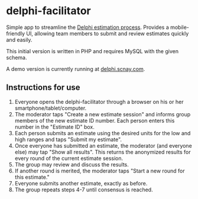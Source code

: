delphi-facilitator
==================

Simple app to streamline the [Delphi estimation process](http://en.wikipedia.org/wiki/Delphi_method). Provides a mobile-friendly UI, allowing team members to submit and review estimates quickly and easily.

This initial version is written in PHP and requires MySQL with the given schema.

A demo version is currently running at [delphi.scnay.com](http://delphi.scnay.com/).

Instructions for use
--------------------
1. Everyone opens the delphi-facilitator through a browser on his or her smartphone/tablet/computer.
2. The moderator taps "Create a new estimate session" and informs group members of the new estimate ID number. Each person enters this number in the "Estimate ID" box.
3. Each person submits an estimate using the desired units for the low and high ranges and taps "Submit my estimate".
4. Once everyone has submitted an estimate, the moderator (and everyone else) may tap "Show all results". This returns the anonymized results for every round of the current estimate session.
5. The group may review and discuss the results.
6. If another round is merited, the moderator taps "Start a new round for this estimate."
7. Everyone submits another estimate, exactly as before.
8. The group repeats steps 4-7 until consensus is reached.
